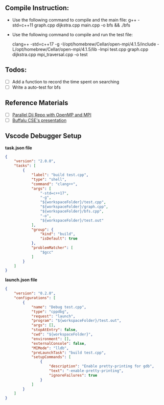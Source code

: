 ## Compile Instruction:

- Use the following command to compile and the main file:
  g++ -std=c++11 graph.cpp dijkstra.cpp main.cpp -o bfs && ./bfs

- Use the following command to compile and run the test file:

  clang++ -std=c++17 -g -I/opt/homebrew/Cellar/open-mpi/4.1.5/include -L/opt/homebrew/Cellar/open-mpi/4.1.5/lib -lmpi test.cpp graph.cpp dijkstra.cpp mpi_traversal.cpp -o test


## Todos:

- [ ] Add a function to record the time spent on searching
- [ ] Write a auto-test for bfs

## Reference Materials

- [ ] [Parallel Dij Repo with OpenMP and MPI](https://github.com/Emilylulu/parallel-Dijkstra-s-Algorithm)
- [ ] [Buffalu CSE's presentation](https://cse.buffalo.edu/faculty/miller/Courses/CSE633/Ye-Fall-2012-CSE633.pdf)

## Vscode Debugger Setup

**task.json file**

```json
{
    "version": "2.0.0",
    "tasks": [
        {
            "label": "build test.cpp",
            "type": "shell",
            "command": "clang++",
            "args": [
                "-std=c++17",
                "-g",
                "${workspaceFolder}/test.cpp",
                "${workspaceFolder}/graph.cpp",
                "${workspaceFolder}/bfs.cpp",
                "-o",
                "${workspaceFolder}/test.out"
            ],
            "group": {
                "kind": "build",
                "isDefault": true
            },
            "problemMatcher": [
                "$gcc"
            ]
        }
    ]
}
```

**launch.json file**

```json
{
    "version": "0.2.0",
    "configurations": [
        {
            "name": "Debug test.cpp",
            "type": "cppdbg",
            "request": "launch",
            "program": "${workspaceFolder}/test.out",
            "args": [],
            "stopAtEntry": false,
            "cwd": "${workspaceFolder}",
            "environment": [],
            "externalConsole": false,
            "MIMode": "lldb",
            "preLaunchTask": "build test.cpp",
            "setupCommands": [
                {
                    "description": "Enable pretty-printing for gdb",
                    "text": "-enable-pretty-printing",
                    "ignoreFailures": true
                }
            ]
        }
    ]
}

```

